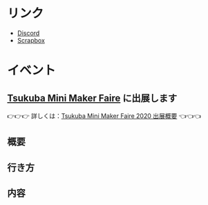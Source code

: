 
# リンク

- [Discord](https://discordapp.com/invite/NM7XtDW)
- [Scrapbox](https://scrapbox.io/self-made-kbds-ja/)

# イベント

## [Tsukuba Mini Maker Faire][tmmf] に出展します
[tmmf]: https://tmmf.jp/2020/

👉👉👉 詳しくは：[Tsukuba Mini Maker Faire 2020 出展概要](./events/tmmf-2020.md) 👈👈👈

## 概要

## 行き方

## 内容


